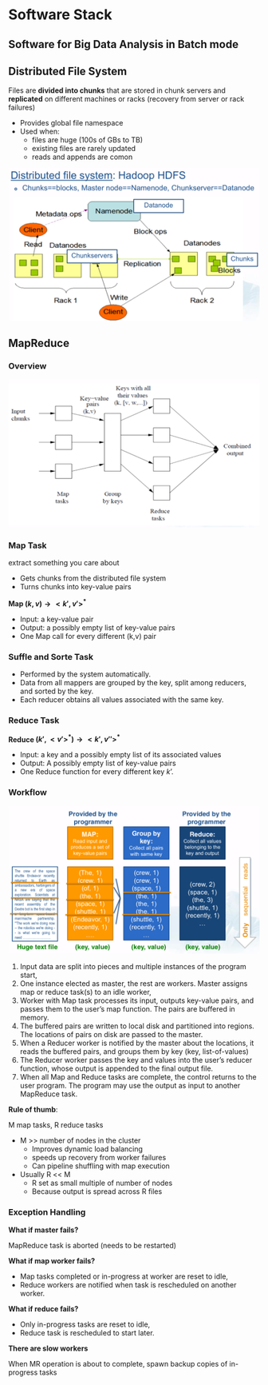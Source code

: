 # Software Stack

## Software for Big Data Analysis in Batch mode




## Distributed File System

Files are **divided into chunks** that are stored in chunk servers and **replicated** on different machines or racks (recovery from server or rack failures)

- Provides global file namespace
- Used when:
  - files are huge (100s of GBs to TB)
  - existing files are rarely updated
  - reads and appends are comon

![](./images/hdfs.png)



## MapReduce

### Overview

![](./images/mapreduce.png)

### Map Task

extract something you care about

- Gets chunks from the distributed file system
- Turns chunks into key-value pairs

**Map $(k,v)\rightarrow <k', v'>^*$**

- Input: a key-value pair
- Output: a possibly empty list of key-value pairs
- One Map call for every different (k,v) pair

### Suffle and Sorte Task

- Performed by the system automatically.
- Data from all mappers are grouped by the key, split among reducers, and sorted by the key.
- Each reducer obtains all values associated with the same key.

### Reduce Task

**Reduce $(k',<v'>^*)\rightarrow <k', v''>^*$**

- Input: a key and a possibly empty list of its associated values
- Output: A possibly empty list of key-value pairs
- One Reduce function for every different key $k’$.

### Workflow

![](./images/mapreduce_example.png)

1. Input data are split into pieces and multiple instances of the program start,
2. One instance elected as master, the rest are workers. Master assigns map or reduce task(s) to an idle worker,
3. Worker with Map task processes its input, outputs key-value pairs, and passes them to the user’s map function. The pairs are buffered in memory.
4. The buffered pairs are written to local disk and partitioned into regions. The locations of pairs on disk are passed to the master.
5. When a Reducer worker is notified by the master about the locations, it reads the buffered pairs, and groups them by key (key, list-of-values)
6. The Reducer worker passes the key and values into the user’s reducer function, whose output is appended to the final output file.
7. When all Map and Reduce tasks are complete, the control returns to the user program. The program may use the output as input to another MapReduce task.

**Rule of thumb**:

M map tasks, R reduce tasks

- M >> number of nodes in the cluster
  - Improves dynamic load balancing
  - speeds up recovery from worker failures
  - Can pipeline shuffling with map execution
- Usually R << M
  - R set as small multiple of number of nodes
  - Because output is spread across R files

### Exception Handling

**What if master fails?**

MapReduce task is aborted (needs to be restarted)

**What if map worker fails?**

- Map tasks completed or in-progress at worker are reset to idle,
- Reduce workers are notified when task is rescheduled on another worker.

**What if reduce fails?**

- Only in-progress tasks are reset to idle,
- Reduce task is rescheduled to start later.

**There are slow workers**

When MR operation is about to complete, spawn backup copies of in-progress tasks




